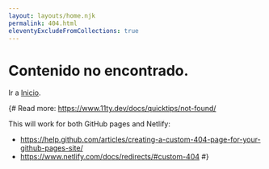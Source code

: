 ```yaml
---
layout: layouts/home.njk
permalink: 404.html
eleventyExcludeFromCollections: true
---
```

# Contenido no encontrado.

Ir a  <a href="{{ '/' | url }}">Inicio</a>.

{#
Read more: https://www.11ty.dev/docs/quicktips/not-found/

This will work for both GitHub pages and Netlify:

* https://help.github.com/articles/creating-a-custom-404-page-for-your-github-pages-site/
* https://www.netlify.com/docs/redirects/#custom-404
#}
